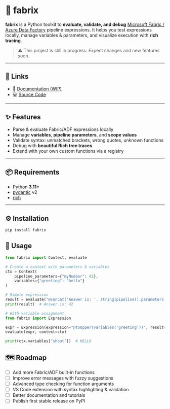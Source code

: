 # 🧵 fabrix

**fabrix** is a Python toolkit to **evaluate, validate, and debug**
[Microsoft Fabric / Azure Data Factory](https://learn.microsoft.com/en-us/fabric/data-factory/expression-language) pipeline expressions.
It helps you test expressions locally, manage variables & parameters, and visualize execution with **rich tracing**.

> ⚠️ This project is still in progress. Expect changes and new features soon.

---

## 🔗 Links

- 📖 [Documentation (WIP)](https://github.com/yourname/fabrix/wiki)
- 💻 [Source Code](https://github.com/yourname/fabrix)

---

## ✨ Features

- Parse & evaluate Fabric/ADF expressions locally
- Manage **variables**, **pipeline parameters**, and **scope values**
- Validate syntax: unmatched brackets, wrong quotes, unknown functions
- Debug with **beautiful Rich tree traces**
- Extend with your own custom functions via a registry

---

## 📦 Requirements

- Python **3.11+**
- [pydantic](https://docs.pydantic.dev) v2
- [rich](https://rich.readthedocs.io/)

---

## ⚙️ Installation

```bash
pip install fabrix
```

## 🚀 Usage

```python
from fabrix import Context, evaluate

# Create a context with parameters & variables
ctx = Context(
    pipeline_parameters={"myNumber": 42},
    variables={"greeting": "hello"}
)

# Simple expression
result = evaluate("@concat('Answer is: ', string(pipeline().parameters.myNumber))", ctx)
print(result)  # Answer is: 42

# With variable assignment
from fabrix import Expression

expr = Expression(expression="@toUpper(variables('greeting'))", result="shout")
evaluate(expr, context=ctx)

print(ctx.variables["shout"])  # HELLO

```

## 🗺️ Roadmap

- [ ] Add more Fabric/ADF built-in functions
- [ ] Improve error messages with fuzzy suggestions
- [ ] Advanced type checking for function arguments
- [ ] VS Code extension with syntax highlighting & validation
- [ ] Better documentation and tutorials
- [ ] Publish first stable release on PyPI
